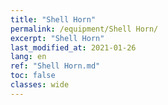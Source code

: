 ```yaml
---
title: "Shell Horn"
permalink: /equipment/Shell Horn/
excerpt: "Shell Horn"
last_modified_at: 2021-01-26
lang: en
ref: "Shell Horn.md"
toc: false
classes: wide
---
```


